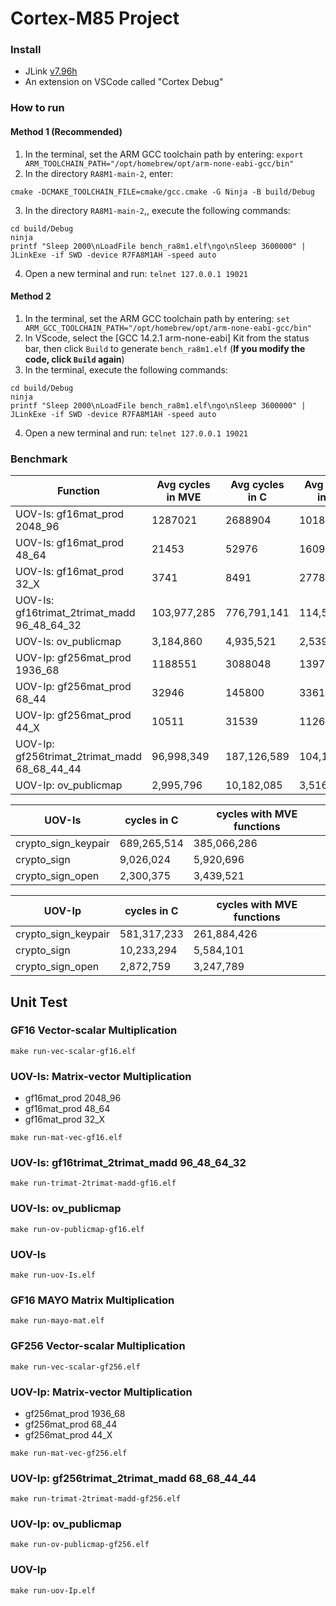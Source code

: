 # Cortex-M85 Project
### Install
- JLink [v7.96h](https://www.segger.com/downloads/jlink/)
- An extension on VSCode called "Cortex Debug"
### How to run
#### Method 1 (Recommended)
1. In the terminal, set the ARM GCC toolchain path by entering: 
```export ARM_TOOLCHAIN_PATH="/opt/homebrew/opt/arm-none-eabi-gcc/bin"```
2. In the directory `RA8M1-main-2`, enter: 
```
cmake -DCMAKE_TOOLCHAIN_FILE=cmake/gcc.cmake -G Ninja -B build/Debug
```
3. In the directory `RA8M1-main-2`,, execute the following commands:
```
cd build/Debug
ninja
printf "Sleep 2000\nLoadFile bench_ra8m1.elf\ngo\nSleep 3600000" | JLinkExe -if SWD -device R7FA8M1AH -speed auto
```
4. Open a new terminal and run:
```telnet 127.0.0.1 19021```

#### Method 2
1. In the terminal, set the ARM GCC toolchain path by entering: 
```set ARM_GCC_TOOLCHAIN_PATH="/opt/homebrew/opt/arm-none-eabi-gcc/bin"```
2. In VScode, select the [GCC 14.2.1 arm-none-eabi] Kit from the status bar, then click `Build` to generate `bench_ra8m1.elf`
 (**If you modify the code, click `Build` again**)
3. In the terminal, execute the following commands:
```
cd build/Debug
ninja
printf "Sleep 2000\nLoadFile bench_ra8m1.elf\ngo\nSleep 3600000" | JLinkExe -if SWD -device R7FA8M1AH -speed auto
```
4. Open a new terminal and run:
```telnet 127.0.0.1 19021```

### Benchmark
| Function   | Avg cycles in  MVE | Avg cycles in C | Avg cycles in M4 |
|------------|--------------------|-----------------|------------------|
| UOV-Is: gf16mat_prod 2048_96  | 1287021 | 2688904 |          1018395 |
| UOV-Is: gf16mat_prod 48_64    | 21453   |   52976 |            16093 |
| UOV-Is: gf16mat_prod 32_X     | 3741    |    8491 |             2778 |
| UOV-Is: gf16trimat_2trimat_madd 96_48_64_32| 103,977,285 |776,791,141|114,558,066|
| UOV-Is: ov_publicmap | 3,184,860 | 4,935,521 | 2,539,307 |
| UOV-Ip: gf256mat_prod 1936_68 | 1188551 | 3088048 |          1397865 |
| UOV-Ip: gf256mat_prod 68_44   | 32946   |  145800 |            33619 |
| UOV-Ip: gf256mat_prod 44_X    | 10511   |   31539 |            11261 |
| UOV-Ip: gf256trimat_2trimat_madd 68_68_44_44 | 96,998,349 | 187,126,589 | 104,198,645 |
| UOV-Ip: ov_publicmap          | 2,995,796 | 10,182,085 |    3,516,335|

| UOV-Is | cycles in C | cycles with MVE functions |
|----------|-------------|-|
| crypto_sign_keypair | 689,265,514 | 385,066,286 |
| crypto_sign | 9,026,024 | 5,920,696 |
| crypto_sign_open | 2,300,375 | 3,439,521 |

| UOV-Ip | cycles in C |cycles with MVE functions |
|----------|-------------|-|
| crypto_sign_keypair | 581,317,233 | 261,884,426 |
| crypto_sign | 10,233,294 | 5,584,101 |
| crypto_sign_open | 2,872,759 | 3,247,789 |

## Unit Test
### GF16 Vector-scalar Multiplication
```
make run-vec-scalar-gf16.elf
```

### UOV-Is: Matrix-vector Multiplication
- gf16mat_prod 2048_96
- gf16mat_prod 48_64
- gf16mat_prod 32_X

```
make run-mat-vec-gf16.elf
```

### UOV-Is: gf16trimat_2trimat_madd 96_48_64_32
```
make run-trimat-2trimat-madd-gf16.elf
```

### UOV-Is: ov_publicmap
```
make run-ov-publicmap-gf16.elf
```

### UOV-Is
```
make run-uov-Is.elf
```

### GF16 MAYO Matrix Multiplication
```
make run-mayo-mat.elf
```

### GF256 Vector-scalar Multiplication
```
make run-vec-scalar-gf256.elf
```

### UOV-Ip: Matrix-vector Multiplication
- gf256mat_prod 1936_68
- gf256mat_prod 68_44
- gf256mat_prod 44_X
```
make run-mat-vec-gf256.elf
```
### UOV-Ip: gf256trimat_2trimat_madd 68_68_44_44
```
make run-trimat-2trimat-madd-gf256.elf
```

### UOV-Ip: ov_publicmap
```
make run-ov-publicmap-gf256.elf
```

### UOV-Ip
```
make run-uov-Ip.elf
```